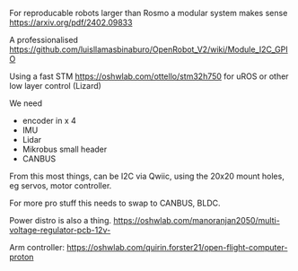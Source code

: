 For reproducable robots larger than Rosmo a modular system makes sense https://arxiv.org/pdf/2402.09833

A professionalised https://github.com/luisllamasbinaburo/OpenRobot_V2/wiki/Module_I2C_GPIO 

Using a fast STM https://oshwlab.com/ottello/stm32h750 for uROS or other low layer control (Lizard)

We need 
- encoder in x 4
- IMU
- Lidar
- Mikrobus small header
- CANBUS

From this most things, can be I2C via Qwiic, using the 20x20 mount holes, eg servos, motor controller.
 
For more pro stuff this needs to swap to CANBUS, BLDC.

Power distro is also a thing. https://oshwlab.com/manoranjan2050/multi-voltage-regulator-pcb-12v-

Arm controller: https://oshwlab.com/quirin.forster21/open-flight-computer-proton





